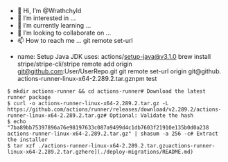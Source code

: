 - 👋 Hi, I’m @Wrathchyld
- 👀 I’m interested in ...
- 🌱 I’m currently learning ...
- 💞️ I’m looking to collaborate on ...
- 📫 How to reach me ...
git remote set-url
<!---
Wrathchyld/Wrathchyld is a ✨ special ✨ repository because its `README.md` (this file) appears on your GitHub profile.
You can click the Preview link to take a look at your changes.
--->
- name: Setup Java JDK
  uses: actions/setup-java@v3.1.0
brew install stripe/stripe-cli/stripe
remote add origin git@github.com:User/UserRepo.git
git remote set-url origin git@github.
actions-runner-linux-x64-2.289.2.tar.gznpm test
```# Create a folder
$ mkdir actions-runner && cd actions-runner# Download the latest runner package
$ curl -o actions-runner-linux-x64-2.289.2.tar.gz -L https://github.com/actions/runner/releases/download/v2.289.2/actions-runner-linux-x64-2.289.2.tar.gz# Optional: Validate the hash
$ echo "7ba89bb75397896a76e98197633c087a9499d4c1db7603f21910e135b0d0a238  actions-runner-linux-x64-2.289.2.tar.gz" | shasum -a 256 -c# Extract the installer
$ tar xzf ./actions-runner-linux-x64-2.289.2.tar.gzuactions-runner-linux-x64-2.289.2.tar.gzhere](./deploy-migrations/README.md)
